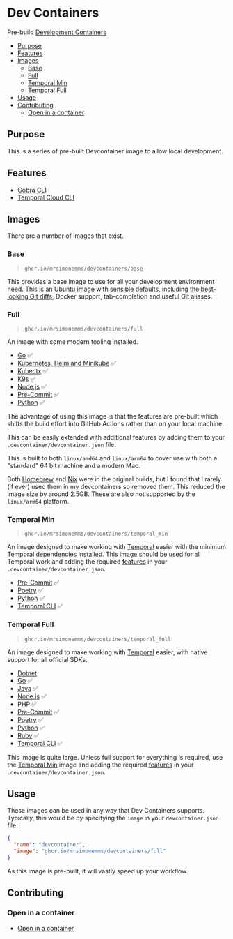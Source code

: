 # Dev Containers

Pre-build [Development Containers](https://containers.dev/)

<!-- toc -->

* [Purpose](#purpose)
* [Features](#features)
* [Images](#images)
  * [Base](#base)
  * [Full](#full)
  * [Temporal Min](#temporal-min)
  * [Temporal Full](#temporal-full)
* [Usage](#usage)
* [Contributing](#contributing)
  * [Open in a container](#open-in-a-container)

<!-- Regenerate with "pre-commit run -a markdown-toc" -->

<!-- tocstop -->

## Purpose

This is a series of pre-built Devcontainer image to allow local development.

## Features

* [Cobra CLI](./features/cobra-cli)
* [Temporal Cloud CLI](./features/tcld)

## Images

There are a number of images that exist.

### Base

> `ghcr.io/mrsimonemms/devcontainers/base`

This provides a base image to use for all your development environment need.
This is an Ubuntu image with sensible defaults, including
[the best-looking Git diffs](https://github.com/so-fancy/diff-so-fancy),
Docker support, tab-completion and useful Git aliases.

### Full

> `ghcr.io/mrsimonemms/devcontainers/full`

An image with some modern tooling installed.

* [Go](https://github.com/devcontainers/features/tree/main/src/go) ✅
* [Kubernetes, Helm and Minikube](https://github.com/devcontainers/features/tree/main/src/kubectl-helm-minikube)
  ✅
* [Kubectx](https://github.com/devcontainers-contrib/features/tree/main/src/kubectx-kubens)
  ✅
* [K9s](https://github.com/rio/features/tree/main/src/k9s) ✅
* [Node.js](https://github.com/devcontainers/features/tree/main/src/node) ✅
* [Pre-Commit](https://github.com/devcontainers-contrib/features/tree/main/src/pre-commit)
  ✅
* [Python](https://github.com/devcontainers/features/tree/main/src/python) ✅

The advantage of using this image is that the features are pre-built which shifts
the build effort into GitHub Actions rather than on your local machine.

This can be easily extended with additional features by adding them to your
`.devcontainer/devcontainer.json` file.

This is built to both `linux/amd64` and `linux/arm64` to cover use with both a
"standard" 64 bit machine and a modern Mac.

Both [Homebrew](https://github.com/meaningful-ooo/devcontainer-features/tree/main/src/homebrew)
and [Nix](https://github.com/devcontainers/features/tree/main/src/nix) were in
the original builds, but I found that I rarely (if ever) used them in my devcontainers
so removed them. This reduced the image size by around 2.5GB. These are also not
supported by the `linux/arm64` platform.

### Temporal Min

> `ghcr.io/mrsimonemms/devcontainers/temporal_min`

An image designed to make working with [Temporal](https://temporal.io/) easier
with the minimum Temporal dependencies installed. This image should be used for
all Temporal work and adding the required [features](https://containers.dev/features)
in your `.devcontainer/devcontainer.json`.

* [Pre-Commit](https://github.com/devcontainers-contrib/features/tree/main/src/pre-commit)
  ✅
* [Poetry](https://github.com/devcontainers-extra/features/tree/main/src/poetry)
  ✅
* [Python](https://github.com/devcontainers/features/tree/main/src/python) ✅
* [Temporal CLI](https://github.com/devcontainers-extra/features/tree/main/src/temporal-cli)
  ✅

### Temporal Full

> `ghcr.io/mrsimonemms/devcontainers/temporal_full`

An image designed to make working with [Temporal](https://temporal.io/) easier,
with native support for all official SDKs.

* [Dotnet](https://github.com/devcontainers/features/tree/main/src/dotnet)
* [Go](https://github.com/devcontainers/features/tree/main/src/go) ✅
* [Java](https://github.com/devcontainers/features/tree/main/src/java) ✅
* [Node.js](https://github.com/devcontainers/features/tree/main/src/node) ✅
* [PHP](https://github.com/devcontainers/features/tree/main/src/php) ✅
* [Pre-Commit](https://github.com/devcontainers-contrib/features/tree/main/src/pre-commit)
  ✅
* [Poetry](https://github.com/devcontainers-extra/features/tree/main/src/poetry)
  ✅
* [Python](https://github.com/devcontainers/features/tree/main/src/python) ✅
* [Ruby](https://github.com/devcontainers/features/tree/main/src/ruby) ✅
* [Temporal CLI](https://github.com/devcontainers-extra/features/tree/main/src/temporal-cli)
  ✅

This image is quite large. Unless full support for everything is required,
use the [Temporal Min](#temporal-min) image and adding the required [features](https://containers.dev/features)
in your `.devcontainer/devcontainer.json`.

## Usage

These images can be used in any way that Dev Containers supports. Typically,
this would be by specifying the `image` in your `devcontainer.json` file:

```json
{
  "name": "devcontainer",
  "image": "ghcr.io/mrsimonemms/devcontainers/full"
}
```

As this image is pre-built, it will vastly speed up your workflow.

## Contributing

### Open in a container

* [Open in a container](https://code.visualstudio.com/docs/devcontainers/containers)
